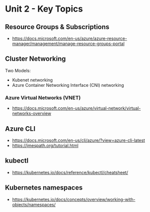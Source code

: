 # Unit 2 - Key Topics

## Resource Groups & Subscriptions

- https://docs.microsoft.com/en-us/azure/azure-resource-manager/management/manage-resource-groups-portal

## Cluster Networking

Two Models:
- Kubenet networking
- Azure Container Networking Interface (CNI) networking

### Azure Virtual Networks (VNET)

- https://docs.microsoft.com/en-us/azure/virtual-network/virtual-networks-overview

## Azure CLI

- https://docs.microsoft.com/en-us/cli/azure/?view=azure-cli-latest
- https://jmespath.org/tutorial.html

## kubectl

- https://kubernetes.io/docs/reference/kubectl/cheatsheet/

## Kubernetes namespaces

- https://kubernetes.io/docs/concepts/overview/working-with-objects/namespaces/

